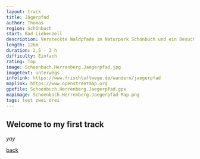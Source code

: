 ```yaml
---
layout: track
title: Jägerpfad
author: Thomas
region: Schönbuch
start: Bad Liebenzell
description: Versteckte Waldpfade im Naturpark Schönbuch und ein Besuch beim neuen Schönbuchturm.
length: 12km
duration: 2,5 - 3 h
difficulty: Einfach
rating: Top
image: Schoenbuch.Herrenberg.Jaegerpfad.jpg
imagetext: unterwegs
infolink: https://www.frischluftwege.de/wandern/jaegerpfad
maplink: https://www.openstreetmap.org
gpxfile: Schoenbuch.Herrenberg.Jaegerpfad.gpx
mapimage: Schoenbuch.Herrenberg.Jaegerpfad-Map.png
tags: test zwei drei
---
```




## Welcome to my first track



_yay_

[back](./)
